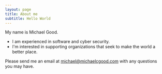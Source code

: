 ```yaml
---
layout: page
title: About me
subtitle: Hello World
---
```


My name is Michael Good.

- I am experienced in software and cyber security.
- I'm interested in supporting organizations that seek to make the world a better place.


 Please send me an email at michael@michaelcgood.com with any questions you may have.
